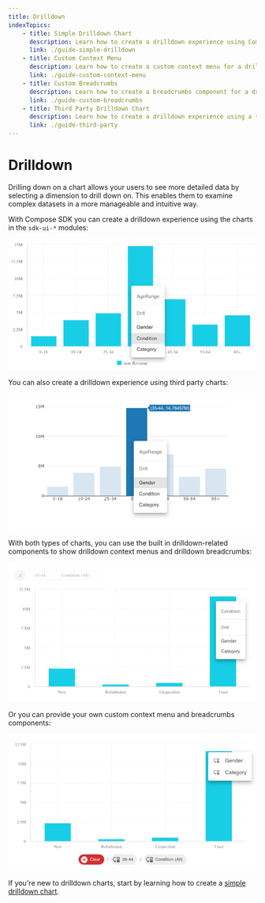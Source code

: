 ```yaml
---
title: Drilldown
indexTopics:
    - title: Simple Drilldown Chart
      description: Learn how to create a drilldown experience using Compose SDK components
      link: ./guide-simple-drilldown
    - title: Custom Context Menu
      description: Learn how to create a custom context menu for a drilldown chart
      link: ./guide-custom-context-menu
    - title: Custom Breadcrumbs
      description: Learn how to create a breadcrumbs component for a drilldown chart
      link: ./guide-custom-breadcrumbs
    - title: Third Party Drilldown Chart
      description: Learn how to create a drilldown experience using a third party chart
      link: ./guide-third-party
---
```


# Drilldown

Drilling down on a chart allows your users to see more detailed data by selecting a dimension to drill down on. This enables them to examine complex datasets in a more manageable and intuitive way.

With Compose SDK you can create a drilldown experience using the charts in the `sdk-ui-*` modules:

![Drilldown with Compose SDK chart](../../img/drilldown-guide/csdk-context-menu.png 'Drilldown with Compose SDK chart')

You can also create a drilldown experience using third party charts:

![Drilldown with third party chart](../../img/drilldown-guide/plotly-csdk-context-menu.png 'Drilldown with third party chart')

With both types of charts, you can use the built in drilldown-related components to show drilldown context menus and drilldown breadcrumbs:

![Drilldown with Compose SDK components](../../img/drilldown-guide/csdk-components.png 'Drilldown with Compose SDK components')

Or you can provide your own custom context menu and breadcrumbs components:

![Drilldown with custom components](../../img/drilldown-guide/custom-components.png 'Drilldown with custom components')

If you're new to drilldown charts, start by learning how to create a [simple drilldown chart](./guide-simple-drilldown.md).

<SectionIndex />
